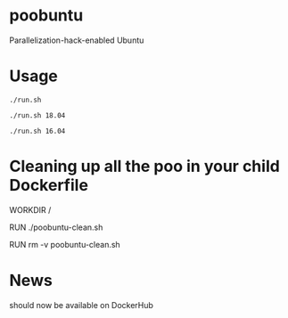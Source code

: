 # poobuntu
Parallelization-hack-enabled Ubuntu

# Usage
`./run.sh`

`./run.sh 18.04`

`./run.sh 16.04`

# Cleaning up all the poo in your child Dockerfile
WORKDIR /

RUN ./poobuntu-clean.sh

RUN rm -v poobuntu-clean.sh

# News

should now be available on DockerHub

